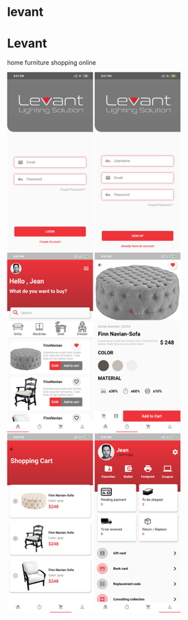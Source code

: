 # levant

<h1>Levant</h1>
<p>home furniture shopping online</p>

<div>
<img src='/screenshots/1.jpg' width=200 >
<img src='/screenshots/2.jpg' width=200 >
<img src='/screenshots/3.jpg' width=200 >
<img src='/screenshots/4.jpg' width=200 >
<img src='/screenshots/5.jpg' width=200 >
<img src='/screenshots/6.jpg' width=200 >
</div>
